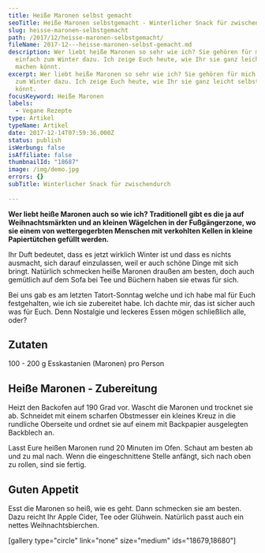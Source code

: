 ```yaml
---
title: Heiße Maronen selbst gemacht
seoTitle: Heiße Maronen selbstgemacht - Winterlicher Snack für zwischendurch
slug: heisse-maronen-selbstgemacht
path: /2017/12/heisse-maronen-selbstgemacht/
fileName: 2017-12---heisse-maronen-selbst-gemacht.md
description: Wer liebt heiße Maronen so sehr wie ich? Sie gehören für mich
  einfach zum Winter dazu. Ich zeige Euch heute, wie Ihr sie ganz leicht selbst
  machen könnt.
excerpt: Wer liebt heiße Maronen so sehr wie ich? Sie gehören für mich einfach
  zum Winter dazu. Ich zeige Euch heute, wie Ihr sie ganz leicht selbst machen
  könnt.
focusKeyword: Heiße Maronen
labels:
  - Vegane Rezepte
type: Artikel
typeName: Artikel
date: 2017-12-14T07:59:36.000Z
status: publish
isWerbung: false
isAffiliate: false
thumbnailId: "18687"
image: /img/demo.jpg
errors: {}
subTitle: Winterlicher Snack für zwischendurch
  
---
```


**Wer liebt heiße Maronen auch so wie ich? Traditionell gibt es die ja auf
Weihnachtsmärkten und an kleinen Wägelchen in der Fußgängerzone, wo sie einem
von wettergegerbten Menschen mit verkohlten Kellen in kleine Papiertütchen
gefüllt werden.**

Ihr Duft bedeutet, dass es jetzt wirklich Winter ist und dass es nichts
ausmacht, sich darauf einzulassen, weil er auch schöne Dinge mit sich bringt.
Natürlich schmecken heiße Maronen draußen am besten, doch auch gemütlich auf dem
Sofa bei Tee und Büchern haben sie etwas für sich.

Bei uns gab es am letzten Tatort-Sonntag welche und ich habe mal für Euch
festgehalten, wie ich sie zubereitet habe. Ich dachte mir, das ist sicher auch
was für Euch. Denn Nostalgie und leckeres Essen mögen schließlich alle, oder?

## Zutaten

100 - 200 g Esskastanien (Maronen) pro Person

## Heiße Maronen - Zubereitung

Heizt den Backofen auf 190 Grad vor. Wascht die Maronen und trocknet sie ab.
Schneidet mit einem scharfen Obstmesser ein kleines Kreuz in die rundliche
Oberseite und ordnet sie auf einem mit Backpapier ausgelegten Backblech an.

Lasst Eure heißen Maronen rund 20 Minuten im Ofen. Schaut am besten ab und zu
mal nach. Wenn die eingeschnittene Stelle anfängt, sich nach oben zu rollen,
sind sie fertig.

## Guten Appetit

Esst die Maronen so heiß, wie es geht. Dann schmecken sie am besten. Dazu reicht
Ihr Apple Cider, Tee oder Glühwein. Natürlich passt auch ein nettes
Weihnachtsbierchen.

[gallery type="circle" link="none" size="medium" ids="18679,18680"]

  